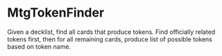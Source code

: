 # MtgTokenFinder
Given a decklist, find all cards that produce tokens. Find officially related tokens first, then for all remaining cards, produce list of possible tokens based on token name.
